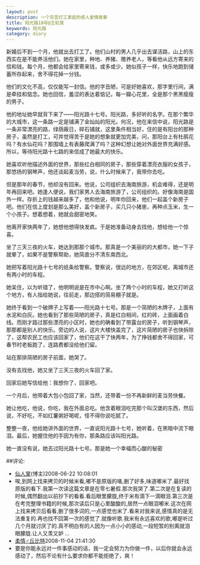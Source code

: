 ```yaml
---
layout: post
description: 一个穷苦打工家庭的感人爱情故事
title: 阳光路18号@王虹莲 
keywords: 阳光路
category: diary
---
```

新婚后不到一个月，他就出去打工了。他们山村的男人几乎出去谋活路，山上的东西实在是不能养活他们。她在家里，种地、养猪、赡养老人，等看他从远方寄来的信和钱。每个月，他都会给家里寄来钱，或多或少。她似孩子一样，快乐地跑到储蓄所存起来，舍不得花掉一分钱。

他们的文化不高，仅仅能写一封信。他的字丑陋，可是好她喜欢，那字里行间，满是牵挂和惦念。她也回信，羞涩的表达着惦记，每一瓣心花里，全是那个黑黑瘦瘦的男子。

他的地址她早就背下来了――阳光路十七号。阳光路，多好听的名字。在那个繁华的大城市，这一条路一定是铺满了金灿灿的阳光。何况，他在来信中说，阳光路是一条非常漂亮的路，绿荫蔽日，碎石铺就，这里条件相当好，住的是有阳台的那种房子，虽然是打工，可并觉得苦于是她的想象就更加完美，问，那阳台上有杜鹃花吗？有水仙花吗？那围墙上有表藤爬满了吗？这种幻想让她对外面世界充满好感。所以，等待阳光路十七路的来信成了她最大的快乐。

她喜欢听他描述外面的世界，那些红白相同的房子，那些穿着漂亮衣服的女孩子，那悠扬的钢琴声，他还谈起麦当劳，说，什么时候来了，我带你去吃。
<!--more-->
但是那年的春节，他却没有回来。他说，公司组织去海南旅游，机会难得，还是明年再回来吧。她逢人便说，我们家男人去海南旅游了，公司组织的。好像海南是国外一样。存折上的钱越来越多了，他和他说，明年你回来，他们一起盖个新房子吧。他们在信上度划是那么美好，盖个新房子，买几只小猪崽，再种点玉米，生一个小孩子。想着想着，她就会甜密地笑。

他离开家快两年了，她想他想得快发疯。于是她准备动身去找他，想给他一个惊喜。

坐了三天三夜的火车，她达到那那个城市。那真是一个美丽的的大都市，她一下子就晕了，如果不是警察帮助，她简直分不清东南西北。

她把写着阳光路十七号的纸条给警察。警察说，很远的地方，在郊区呢，离城市还有两小时的车程。

她呆住，以为听错了，他明明说是在市中心啊。坐了两个小时的车程，她又打听这个地方，有人指给她说，往前走，那边搭的简易棚子就是。

她终于看到一个破牌子上写着――阳光路十七号。那是一个简陋的木牌子，上面有水泥和白灰。她也看到了那些简陋的房子，真是红白相间，红的砖，上面画着白线。而刚才路过那些漂亮的小区时，她也的确看到了带露台的房子，听到钢琴声，那那都是别人的快乐。旁边的人说，这片大楼快盖完了，这片简陋的房子也快拆除了，这帮农民工也应该回家了，他们在这干了快两年，为了挣钱都舍不得回家，可春节时老板跑了，连路费都没给他们留。

站在那排简陋的房子前面，她哭了。

没有去找他，她又坐了三天三夜的火车回了家。

回家后她写信给他：我想你了，回家吧。

一个月后，他带着大包小包回了家，当然，还带着一份不再新鲜的麦当劳快餐。

她让他吃，他说，你吃，我在外面总吃。他含着眼泪吃完那个叫汉堡的东西，然后说，不好吃，不如红薯粥好喝呢，怪不得你说吃腻了。

整整一夜，他给她讲外面的世界，一直说阳光路十七号，她听着，在黑暗中流下眼泪。最后，她握住他的手因为有你，那条路应该叫阳光路。

她一直没有说，她去过阳光路十七号。那是她一个幸福而心酸的秘密 


##评论:
- [仙人掌](http://user.qzone.qq.com/403169989)(博主)<time>2008-06-22 10:08:01</time>
- 唉,到网上找来拷贝的时候米看,嘟不是原版的咯,删了好多,味道嘟米了.最好找原版的看下.我第一次读这篇文章是在零七暑假.那次我哭了.第二次是在复读的时候,偶然翻出以前抄下的看看.看后眼里朦胧,终于米有滴下一滴眼泪.第三次是在考完整理书籍的时候,那次读后只是心里酸酸的,居然一点眼泪嘟米.这次在网上找来拷贝后看看,删了很多词的,一点感觉也米了.看来对我来说,感情真的是无法重复的.再也找不回第一次的感觉了.就像听歌.我米有永远喜欢的歌,嘟是听过几个月就讨厌了的.真不明白有的人因为一点小小的感动,一段短暂的别离就泪眼朦胧.让人又羡又妒 ... 
- [柔情♂丘比特](http://user.qzone.qq.com/415116400)<time>2008-11-04 21:41:30</time>
- 要是你能永远对一件事感动的话，我一定会努力为你做一件，以后你就会永远感动了，然后不论有什么要求你都不能拒绝了，爽！ 
